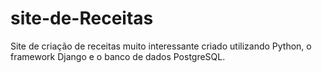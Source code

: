 # site-de-Receitas
Site de criação de receitas muito interessante criado utilizando Python, o framework Django e o banco de dados PostgreSQL. 
